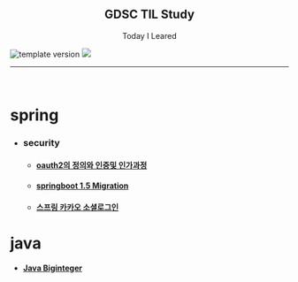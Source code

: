 
<h2 align="middle">GDSC TIL Study</h2>
<p align="middle">Today I Leared</p>
<p align="left">
  <img src="https://img.shields.io/badge/version-1.0.0-blue?style=flat-square" alt="template version"/>
  <img src="https://img.shields.io/badge/language-md-md.svg?style=flat-square"/>
</p>
<hr>
<br/>

# spring
- ### security
  - <h4><a href='https://github.com/sudhdkso/TIL/blob/main/Spring/Oauth2.md'>oauth2의 정의와 인증및 인가과정</a></h4>

  - <h4><a href='https://github.com/sudhdkso/TIL/blob/main/Spring/1.5Migration.md'>springboot 1.5 Migration</a></h4>

  - <h4><a href='https://github.com/sudhdkso/TIL/blob/main/Spring/kakaoOauth.md'>스프링 카카오 소셜로그인</a></h4>

# java
  - <h4><a href='https://github.com/sudhdkso/TIL/blob/main/Java/JavaBigInteger.md'>Java Biginteger</a></h4>

